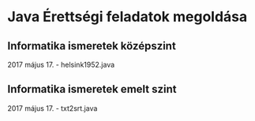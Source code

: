 # Java Érettségi feladatok megoldása

## Informatika ismeretek középszint
2017 május 17. - helsink1952.java

## Informatika ismeretek emelt szint
2017 május 17. - txt2srt.java

